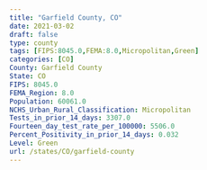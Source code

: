 ```yaml
---
title: "Garfield County, CO"
date: 2021-03-02
draft: false
type: county
tags: [FIPS:8045.0,FEMA:8.0,Micropolitan,Green]
categories: [CO]
County: Garfield County
State: CO
FIPS: 8045.0
FEMA_Region: 8.0
Population: 60061.0
NCHS_Urban_Rural_Classification: Micropolitan
Tests_in_prior_14_days: 3307.0
Fourteen_day_test_rate_per_100000: 5506.0
Percent_Positivity_in_prior_14_days: 0.032
Level: Green
url: /states/CO/garfield-county
---
```



